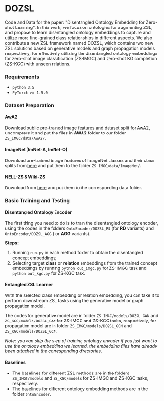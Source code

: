 # DOZSL
Code and Data for the paper: "Disentangled Ontology Embedding for Zero-shot Learning".
In this work, we focus on ontologies for augmenting ZSL, and propose to learn disentangled ontology embeddings to capture and utilize more fine-grained class relationships in different aspects.
We also contribute a new ZSL framework named DOZSL, which contains two new ZSL solutions based on generative models and graph propagation models respectively,
for effectively utilizing the disentangled ontology embeddings for zero-shot image classification (ZS-IMGC) and zero-shot KG completion (ZS-KGC) with unseen relations.

### Requirements
- `python 3.5`
- `PyTorch >= 1.5.0`

### Dataset Preparation

#### AwA2
Download public pre-trained image features and dataset split for [AwA2](http://datasets.d2.mpi-inf.mpg.de/xian/xlsa17.zip), uncompress it and put the files in **AWA2** folder to our folder `ZS_IMGC/data/AwA2/`.


#### ImageNet (ImNet-A, ImNet-O)

Download pre-trained image features of ImageNet classes and their class splits from [here](https://drive.google.com/drive/folders/1An6nLXRRvlKSCbJoKKlqTNDvgN7PyvvW?usp=sharing) and put them to the folder `ZS_IMGC/data/ImageNet/`.


#### NELL-ZS & Wiki-ZS
Download from [here](https://github.com/Panda0406/Zero-shot-knowledge-graph-relational-learning) and put them to the corresponding data folder.

### Basic Training and Testing

#### Disentangled Ontology Encoder

The first thing you need to do is to train the disentangled ontology encoder, using the codes in the folders `OntoEncoder/DOZSL_RD` (for **RD** variants) and `OntoEncoder/DOZSL_AGG` (for **AGG** variants).

**Steps:**
1. Running `run.py` in each method folder to obtain the disentangled concept embeddings;
2. Selecting target **class** or **relation** embeddings from the trained concept embeddings by running `python out_imgc.py` for ZS-IMGC task and `python out_kgc.py` for ZS-KGC task.


#### Entangled ZSL Learner
With the selected class embedding or relation embedding, you can take it to perform downstream ZSL tasks using the generative model or graph propagation model.

The codes for generative model are in folder `ZS_IMGC/models/DOZSL_GAN` and `ZS_KGC/models/DOZSL_GAN` for ZS-IMGC and ZS-KGC tasks, respectively,
for propagation model are in folder `ZS_IMGC/models/DOZSL_GCN` and `ZS_KGC/models/DOZSL_GCN`.

*Note: you can skip the step of training ontology encoder if you just want to use the ontology embedding we learned, the embedding files have already been attached in the corresponding directories*.

#### Baselines
- The baselines for different ZSL methods are in the folders `ZS_IMGC/models` and `ZS_KGC/models` for ZS-IMGC and ZS-KGC tasks, respectively.
- The baselines for different ontology embedding methods are in the folder `OntoEncoder`.